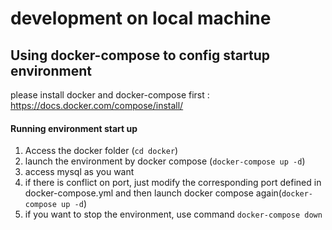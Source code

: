 # development on local machine

## Using docker-compose to config startup environment

please install docker and docker-compose first : https://docs.docker.com/compose/install/

#### Running environment start up

1. Access the docker folder (`cd docker`)
2. launch the environment by docker compose (`docker-compose up -d`)
3. access mysql as you want
4. if there is conflict on port, just modify the corresponding port defined in docker-compose.yml and then launch docker compose again(`docker-compose up -d`)
5. if you want to stop the environment, use command `docker-compose down`

